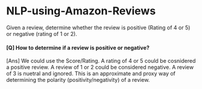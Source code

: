 # NLP-using-Amazon-Reviews

Given a review, determine whether the review is positive (Rating of 4 or 5) or negative (rating of 1 or 2).

#### [Q] How to determine if a review is positive or negative?

[Ans] We could use the Score/Rating. A rating of 4 or 5 could be cosnidered a positive review. A review of 1 or 2 could be considered negative. A review of 3 is nuetral and ignored. This is an approximate and proxy way of determining the polarity (positivity/negativity) of a review.
